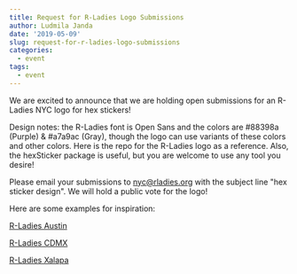 ```yaml
---
title: Request for R-Ladies Logo Submissions
author: Ludmila Janda
date: '2019-05-09'
slug: request-for-r-ladies-logo-submissions
categories:
  - event
tags:
  - event
---
```


We are excited to announce that we are holding open submissions for an R-Ladies NYC logo for hex stickers!

Design notes: the R-Ladies font is Open Sans and the colors are #88398a (Purple) & #a7a9ac (Gray), though the logo can use variants of these colors and other colors. Here is the repo for the R-Ladies logo as a reference. Also, the hexSticker package is useful, but you are welcome to use any tool you desire!

Please email your submissions to nyc@rladies.org with the subject line "hex sticker design". We will hold a public vote for the logo!

Here are some examples for inspiration:

[R-Ladies Austin](https://community.rstudio.com/uploads/default/original/2X/e/e3d6e7312a2e01e0fae8ee76d9d3ccaebe902b83.jpeg)

[R-Ladies CDMX](https://secure.meetupstatic.com/photos/event/8/0/8/b/600_476852907.jpeg)

[R-Ladies Xalapa](https://secure.meetupstatic.com/photos/event/5/3/a/8/600_480981416.jpeg)

